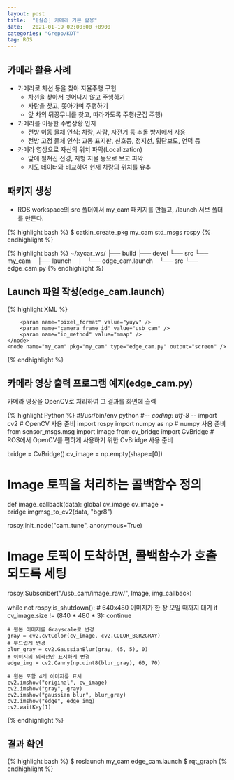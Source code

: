 ```yaml
---
layout: post
title:  "[실습] 카메라 기본 활용"
date:   2021-01-19 02:00:00 +0900
categories: "Grepp/KDT"
tag: ROS
---
```


## 카메라 활용 사례

- 카메라로 차선 등을 찾아 자율주행 구현
    - 차선을 찾아서 벗어나지 않고 주행하기
    - 사람을 찾고, 쫒아가며 주행하기
    - 앞 차의 뒤꽁무니를 찾고, 따라가도록 주행(군집 주행)
- 카메라를 이용한 주변상황 인지
    - 전방 이동 물체 인식: 차량, 사람, 자전거 등 추돌 방지에서 사용
    - 전방 고정 물체 인식: 교통 표지판, 신호등, 정지선, 횡단보도, 언덕 등
- 카메라 영상으로 자신의 위치 파악(Localization)
    - 앞에 펼쳐진 전경, 지형 지물 등으로 보고 파악
    - 지도 데이터와 비교하여 현재 차량의 위치를 유추



## 패키지 생성

- ROS workspace의 src 폴더에서 my_cam 패키지를 만들고, /launch 서브 폴더를 만든다.


{% highlight bash %}
$ catkin_create_pkg my_cam std_msgs rospy
{% endhighlight %}


{% highlight bash %}
~/xycar_ws/
├── build
├── devel
└── src
    └── my_cam
        ├── launch
        │   └── edge_cam.launch
        └── src
            └── edge_cam.py
{% endhighlight %}


## Launch 파일 작성(edge_cam.launch)

{% highlight XML %}
<launch>
	<node name="usb_cam" pkg="usb_cam" type="usb_cam_node" output="screen">
		<param name="video_device" value="/dev/v4l/by-id/..." />
		<!-- 노출도(Exposure) -->
		<param name="autoexposure" value="false" />
		<param name="exposure" value="150" />
		<!-- 해상도(Resolution): 640x480 -->
		<param name="image_width" value="640" />
		<param name="image_height" value="480" />

		<param name="pixel_format" value="yuyv" />
		<param name="camera_frame_id" value="usb_cam" />
		<param name="io_method" value="mmap" />
	</node>
    <node name="my_cam" pkg="my_cam" type="edge_cam.py" output="screen" />
</launch>
{% endhighlight %}



## 카메라 영상 출력 프로그램 예지(edge_cam.py)

카메라 영상을 OpenCV로 처리하여 그 결과를 화면에 출력

{% highlight Python %}
#!/usr/bin/env python
#-*- coding: utf-8 -*-
import cv2          # OpenCV 사용 준비
import rospy
import numpy as np  # numpy 사용 준비
from sensor_msgs.msg import Image
from cv_bridge import CvBridge      # ROS에서 OpenCV를 편하게 사용하기 위한 CvBridge 사용 준비

bridge = CvBridge()
cv_image = np.empty(shape=[0])

# Image 토픽을 처리하는 콜백함수 정의
def image_callback(data):
    global cv_image
    cv_image = bridge.imgmsg_to_cv2(data, "bgr8")

rospy.init_node("cam_tune", anonymous=True)

# Image 토픽이 도착하면, 콜백함수가 호출되도록 세팅
rospy.Subscriber("/usb_cam/image_raw/", Image, img_callback)

while not rospy.is_shutdown():
    # 640x480 이미지가 한 장 모일 때까지 대기
    if cv_image.size != (840 * 480 * 3):
        continue

    # 원본 이미지를 Grayscale로 변경
    gray = cv2.cvtColor(cv_image, cv2.COLOR_BGR2GRAY)
    # 부드럽게 변경
    blur_gray = cv2.GaussianBlur(gray, (5, 5), 0)
    # 이미지의 외곽선만 표시하게 변경
    edge_img = cv2.Canny(np.uint8(blur_gray), 60, 70)

    # 원본 포함 4개 이미지를 표시
    cv2.imshow("original", cv_image)
    cv2.imshow("gray", gray)
    cv2.imshow("gaussian blur", blur_gray)
    cv2.imshow("edge", edge_img)
    cv2.waitKey(1)
{% endhighlight %}



## 결과 확인

{% highlight bash %}
$ roslaunch my_cam edge_cam.launch
$ rqt_graph
{% endhighlight %}
